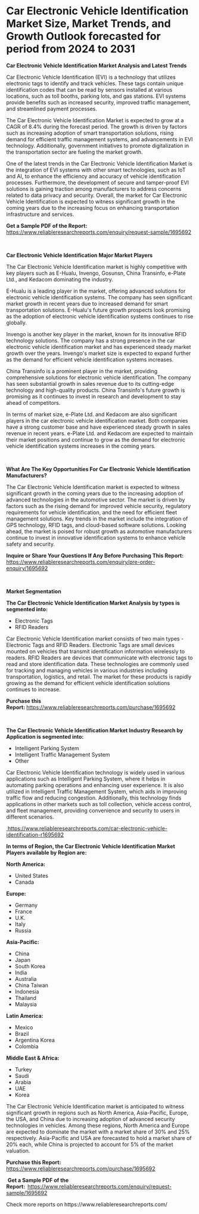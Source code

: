 <p><h1>Car Electronic Vehicle Identification Market Size, Market Trends, and Growth Outlook forecasted for period from 2024 to 2031</h1></p><p><strong>Car Electronic Vehicle Identification Market Analysis and Latest Trends</strong></p>
<p><p>Car Electronic Vehicle Identification (EVI) is a technology that utilizes electronic tags to identify and track vehicles. These tags contain unique identification codes that can be read by sensors installed at various locations, such as toll booths, parking lots, and gas stations. EVI systems provide benefits such as increased security, improved traffic management, and streamlined payment processes.</p><p>The Car Electronic Vehicle Identification Market is expected to grow at a CAGR of 8.4% during the forecast period. The growth is driven by factors such as increasing adoption of smart transportation solutions, rising demand for efficient traffic management systems, and advancements in EVI technology. Additionally, government initiatives to promote digitalization in the transportation sector are fueling the market growth.</p><p>One of the latest trends in the Car Electronic Vehicle Identification Market is the integration of EVI systems with other smart technologies, such as IoT and AI, to enhance the efficiency and accuracy of vehicle identification processes. Furthermore, the development of secure and tamper-proof EVI solutions is gaining traction among manufacturers to address concerns related to data privacy and security. Overall, the market for Car Electronic Vehicle Identification is expected to witness significant growth in the coming years due to the increasing focus on enhancing transportation infrastructure and services.</p></p>
<p><strong>Get a Sample PDF of the Report:&nbsp;</strong> <a href="https://www.reliableresearchreports.com/enquiry/request-sample/1695692">https://www.reliableresearchreports.com/enquiry/request-sample/1695692</a></p>
<p>&nbsp;</p>
<p><strong>Car Electronic Vehicle Identification Major Market Players</strong></p>
<p><p>The Car Electronic Vehicle Identification market is highly competitive with key players such as E-Hualu, Invengo, Gosunsn, China Transinfo, e-Plate Ltd., and Kedacom dominating the industry. </p><p>E-Hualu is a leading player in the market, offering advanced solutions for electronic vehicle identification systems. The company has seen significant market growth in recent years due to increased demand for smart transportation solutions. E-Hualu's future growth prospects look promising as the adoption of electronic vehicle identification systems continues to rise globally.</p><p>Invengo is another key player in the market, known for its innovative RFID technology solutions. The company has a strong presence in the car electronic vehicle identification market and has experienced steady market growth over the years. Invengo's market size is expected to expand further as the demand for efficient vehicle identification systems increases.</p><p>China Transinfo is a prominent player in the market, providing comprehensive solutions for electronic vehicle identification. The company has seen substantial growth in sales revenue due to its cutting-edge technology and high-quality products. China Transinfo's future growth is promising as it continues to invest in research and development to stay ahead of competitors.</p><p>In terms of market size, e-Plate Ltd. and Kedacom are also significant players in the car electronic vehicle identification market. Both companies have a strong customer base and have experienced steady growth in sales revenue in recent years. e-Plate Ltd. and Kedacom are expected to maintain their market positions and continue to grow as the demand for electronic vehicle identification systems increases in the coming years.</p></p>
<p>&nbsp;</p>
<p><strong>What Are The Key Opportunities For Car Electronic Vehicle Identification Manufacturers?</strong></p>
<p><p>The Car Electronic Vehicle Identification market is expected to witness significant growth in the coming years due to the increasing adoption of advanced technologies in the automotive sector. The market is driven by factors such as the rising demand for improved vehicle security, regulatory requirements for vehicle identification, and the need for efficient fleet management solutions. Key trends in the market include the integration of GPS technology, RFID tags, and cloud-based software solutions. Looking ahead, the market is poised for robust growth as automotive manufacturers continue to invest in innovative identification systems to enhance vehicle safety and security.</p></p>
<p><strong>Inquire or Share Your Questions If Any Before Purchasing This Report:</strong> <a href="https://www.reliableresearchreports.com/enquiry/pre-order-enquiry/1695692">https://www.reliableresearchreports.com/enquiry/pre-order-enquiry/1695692</a></p>
<p>&nbsp;</p>
<p><strong>Market Segmentation</strong></p>
<p><strong>The Car Electronic Vehicle Identification Market Analysis by types is segmented into:</strong></p>
<p><ul><li>Electronic Tags</li><li>RFID Readers</li></ul></p>
<p><p>Car Electronic Vehicle Identification market consists of two main types - Electronic Tags and RFID Readers. Electronic Tags are small devices mounted on vehicles that transmit identification information wirelessly to readers. RFID Readers are devices that communicate with electronic tags to read and store identification data. These technologies are commonly used for tracking and managing vehicles in various industries including transportation, logistics, and retail. The market for these products is rapidly growing as the demand for efficient vehicle identification solutions continues to increase.</p></p>
<p><strong>Purchase this Report:&nbsp;</strong><a href="https://www.reliableresearchreports.com/purchase/1695692">https://www.reliableresearchreports.com/purchase/1695692</a></p>
<p>&nbsp;</p>
<p><strong>The Car Electronic Vehicle Identification Market Industry Research by Application is segmented into:</strong></p>
<p><ul><li>Intelligent Parking System</li><li>Intelligent Traffic Management System</li><li>Other</li></ul></p>
<p><p>Car Electronic Vehicle Identification technology is widely used in various applications such as Intelligent Parking System, where it helps in automating parking operations and enhancing user experience. It is also utilized in Intelligent Traffic Management System, which aids in improving traffic flow and reducing congestion. Additionally, this technology finds applications in other markets such as toll collection, vehicle access control, and fleet management, providing convenience and security to users in different scenarios.</p></p>
<p><a href="https://www.reliableresearchreports.com/car-electronic-vehicle-identification-r1695692">&nbsp;https://www.reliableresearchreports.com/car-electronic-vehicle-identification-r1695692</a></p>
<p><strong>In terms of Region, the Car Electronic Vehicle Identification Market Players available by Region are:</strong></p>
<p>
    <p> <strong> North America: </strong>
        <ul>
            <li>United States</li>
            <li>Canada</li>
        </ul>
        </p> 
    <p> <strong> Europe: </strong>
        <ul>
            <li>Germany</li>
            <li>France</li>
            <li>U.K.</li>
            <li>Italy</li>
            <li>Russia</li>
        </ul>
        </p> 
    <p> <strong> Asia-Pacific: </strong>
        <ul>
            <li>China</li>
            <li>Japan</li>
            <li>South Korea</li>
            <li>India</li>
            <li>Australia</li>
            <li>China Taiwan</li>
            <li>Indonesia</li>
            <li>Thailand</li>
            <li>Malaysia</li>
        </ul>
        </p> 
    <p> <strong> Latin America: </strong>
        <ul>
            <li>Mexico</li>
            <li>Brazil</li>
            <li>Argentina Korea</li>
            <li>Colombia</li>
        </ul>
        </p> 
    <p> <strong> Middle East & Africa: </strong>
        <ul>
            <li>Turkey</li>
            <li>Saudi</li>
            <li>Arabia</li>
            <li>UAE</li>
            <li>Korea</li>
        </ul>
    </p>
    </p>
<p><p>The Car Electronic Vehicle Identification market is anticipated to witness significant growth in regions such as North America, Asia-Pacific, Europe, the USA, and China due to increasing adoption of advanced security technologies in vehicles. Among these regions, North America and Europe are expected to dominate the market with a market share of 30% and 25% respectively. Asia-Pacific and USA are forecasted to hold a market share of 20% each, while China is projected to account for 5% of the market valuation.</p></p>
<p><strong>Purchase this Report: </strong><a href="https://www.reliableresearchreports.com/purchase/1695692">https://www.reliableresearchreports.com/purchase/1695692</a></p>
<p>&nbsp;<strong>Get a Sample PDF of the Report:&nbsp;&nbsp;</strong><a href="https://www.reliableresearchreports.com/enquiry/request-sample/1695692">https://www.reliableresearchreports.com/enquiry/request-sample/1695692</a></p>
<p><strong></strong></p>
<p>Check more reports on https://www.reliableresearchreports.com/</p>